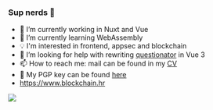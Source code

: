 ### Sup nerds 👋

- 🔭 I’m currently working in Nuxt and Vue
- 🌱 I’m currently learning WebAssembly 
- 💡 I'm interested in frontend, appsec and blockchain
- 🤔 I’m looking for help with rewriting [questionator](https://github.com/dekadentno/questionator) in Vue 3
- 📫 How to reach me: mail can be found in my [CV](https://dekadentno.github.io/cv)
- 🔐 My PGP key can be found [here](https://keys.openpgp.org/vks/v1/by-fingerprint/3E8CED6FF042A577946EF37CEAF72297003647E5) 
- https://www.blockchain.hr


![](https://komarev.com/ghpvc/?username=dekadentno&label=VIEWZ&color=blue)
